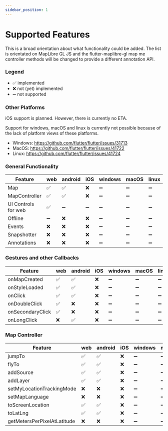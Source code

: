 ```yaml
---
sidebar_position: 1
---
```


# Supported Features

This is a broad orientation about what functionality could be added. The list
is orientated on MapLibre GL JS and the flutter-maplibre-gl map 
 me controller methods will be changed to provide a different annotation API.

### Legend

- ✅ implemented
- ❌ not (yet) implemented
- ➖ not supported

### Other Platforms

iOS support is planned. However, there is currently no ETA.

Support for windows, macOS and linux is currently not possible because of the
lack of platform views of these platforms.

- Windows: https://github.com/flutter/flutter/issues/31713
- MacOS: https://github.com/flutter/flutter/issues/41722
- Linux: https://github.com/flutter/flutter/issues/41724

### General Functionality

| Feature             | web | android | iOS | windows | macOS | linux |
|---------------------|-----|---------|-----|---------|-------|-------|
| Map                 | ✅   | ✅       | ❌   | ➖       | ➖     | ➖     |
| MapController       | ✅   | ✅       | ❌   | ➖       | ➖     | ➖     |
| UI Controls for web | ✅   | ➖       | ➖   | ➖       | ➖     | ➖     |
| Offline             | ➖   | ❌       | ❌   | ➖       | ➖     | ➖     |
| Events              | ❌   | ❌       | ❌   | ➖       | ➖     | ➖     |
| Snapshotter         | ❌   | ❌       | ❌   | ➖       | ➖     | ➖     |
| Annotations         | ❌   | ❌       | ❌   | ➖       | ➖     | ➖     |

### Gestures and other Callbacks

| Feature          | web | android | iOS | windows | macOS | linux |
|------------------|-----|---------|-----|---------|-------|-------|
| onMapCreated     | ✅   | ✅       | ❌   | ➖       | ➖     | ➖     |
| onStyleLoaded    | ✅   | ✅       | ❌   | ➖       | ➖     | ➖     |
| onClick          | ✅   | ✅       | ❌   | ➖       | ➖     | ➖     |
| onDoubleClick    | ✅   | ❌       | ❌   | ➖       | ➖     | ➖     |
| onSecondaryClick | ✅   | ❌       | ❌   | ➖       | ➖     | ➖     |
| onLongClick      | ❌   | ✅       | ❌   | ➖       | ➖     | ➖     |

### Map Controller

| Feature                      | web | android | iOS | windows | macOS | linux |
|------------------------------|-----|---------|-----|---------|-------|-------|
| jumpTo                       | ✅   | ✅       | ❌   | ➖       | ➖     | ➖     |
| flyTo                        | ✅   | ✅       | ❌   | ➖       | ➖     | ➖     |
| addSource                    | ✅   | ✅       | ❌   | ➖       | ➖     | ➖     |
| addLayer                     | ✅   | ✅       | ❌   | ➖       | ➖     | ➖     |
| setMyLocationTrackingMode    | ❌   | ❌       | ❌   | ➖       | ➖     | ➖     |
| setMapLanguage               | ❌   | ❌       | ❌   | ➖       | ➖     | ➖     |
| toScreenLocation             | ✅   | ✅       | ❌   | ➖       | ➖     | ➖     |
| toLatLng                     | ✅   | ✅       | ❌   | ➖       | ➖     | ➖     |
| getMetersPerPixelAtLatitude  | ❌   | ❌       | ❌   | ➖       | ➖     | ➖     |